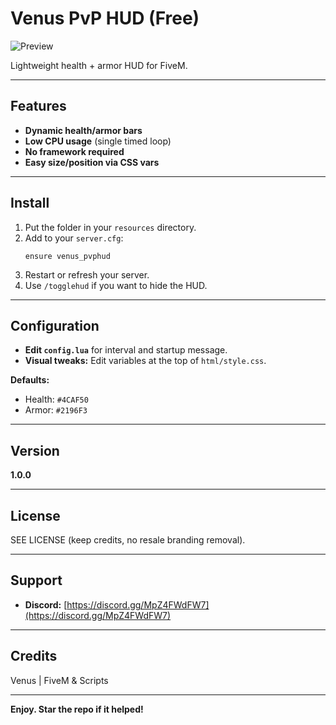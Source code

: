# Venus PvP HUD (Free)

![Preview](https://cdn.discordapp.com/attachments/1283814194701013096/1424839320686039050/image.png?ex=68e56886&is=68e41706&hm=4e5a5d6cda5ce10af03937e2399d7cc42136eebaed5fdebc3fc297139118bc65&)

Lightweight health + armor HUD for FiveM.

---

## Features

- **Dynamic health/armor bars**
- **Low CPU usage** (single timed loop)
- **No framework required**
- **Easy size/position via CSS vars**

---

## Install

1. Put the folder in your `resources` directory.
2. Add to your `server.cfg`:
   ```
   ensure venus_pvphud
   ```
3. Restart or refresh your server.
4. Use `/togglehud` if you want to hide the HUD.

---

## Configuration

- **Edit `config.lua`** for interval and startup message.
- **Visual tweaks:** Edit variables at the top of `html/style.css`.

**Defaults:**  
- Health: `#4CAF50`  
- Armor: `#2196F3`

---

## Version

**1.0.0**

---

## License

SEE LICENSE (keep credits, no resale branding removal).

---

## Support

- **Discord:** [https://discord.gg/MpZ4FWdFW7](https://discord.gg/MpZ4FWdFW7)

---

## Credits

Venus | FiveM & Scripts

---

**Enjoy. Star the repo if it helped!**
